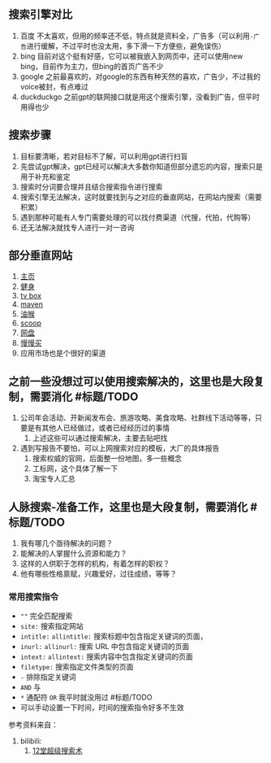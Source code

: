 ## 搜索引擎对比
1. 百度 不太喜欢，但用的频率还不低，特点就是资料全，广告多（可以利用`-广告`进行缓解，不过平时也没太用，多下滑一下方便些，避免误伤）
2. bing 目前对这个挺有好感，它可以被我嵌入到网页中，还可以使用new bing，目前作为主力，但bing的首页广告不少
3. google 之前最喜欢的，对google的东西有种天然的喜欢，广告少，不过我的voice被封，有点难过
4. duckduckgo 之前gpt的联网接口就是用这个搜索引擎，没看到广告，但平时用得也少

## 搜索步骤
1. 目标要清晰，若对目标不了解，可以利用gpt进行扫盲
2. 先尝试gpt解决，gpt已经可以解决大多数你知道但部分遗忘的内容，搜索只是用于补充和鉴定
3. 搜索时分词要合理并且结合搜索指令进行搜索
4. 搜索引擎无法解决，这时就要找到与之对应的垂直网站，在网站内搜索（需要积累）
5. 遇到那种可能有人专门需要处理的可以找付费渠道（代搜，代拍，代购等）
6. 还无法解决就找专人进行一对一咨询

## 部分垂直网站
1. [主页](http://175.178.88.119/)
2. [健身](https://musclewiki.cn/#)
3. [tv box](https://www.lige.fit/tvbox)
4. [maven](https://mvnrepository.com/)
5. [油猴](https://greasyfork.org/zh-CN/scripts?q=)
6. [scoop](https://rasa.github.io/scoop-directory/search)
7. [网盘](https://yiso.eu.org/)
8. [慢慢买](http://manmanbuy.com/)
9. 应用市场也是个很好的渠道

## 之前一些没想过可以使用搜索解决的，这里也是大段复制，需要消化 #标题/TODO
1. 公司年会活动、开新闻发布会、旅游攻略、美食攻略、社群线下活动等等，只要是有其他人已经做过，或者已经经历过的事情
   1. 上述这些可以通过搜索解决，主要去贴吧找
2. 遇到写报告不要怕，可以上网搜索对应的模板，大厂的具体报告
   1. 搜索权威的官网，后面整一份地图，多一些概念
   2. 工标网，这个具体了解一下
   3. 淘宝专人汇总

## 人脉搜索-准备工作，这里也是大段复制，需要消化 #标题/TODO
1. 我有哪几个亟待解决的问题？
2. 能解决的人掌握什么资源和能力？
3. 这样的人供职于怎样的机构，有着怎样的职权？
4. 他有哪些性格禀赋，兴趣爱好，过往成绩，等等？

### 常用搜索指令
* `""` 完全匹配搜索
* `site:` 搜索指定网站
* `intitle:` `allintitle:` 搜索标题中包含指定关键词的页面，
* `inurl:` `allinurl:` 搜索 URL 中包含指定关键词的页面
* `intext:` `allintext:` 搜索内容中包含指定关键词的页面
* `filetype:` 搜索指定文件类型的页面
* `-` 排除指定关键词
* `AND` 与
* `*` 通配符 `OR` 我平时就没用过 #标题/TODO
* 可以手动设置一下时间，时间的搜索指令好多不生效


参考资料来自：
1. bilibili:
    1. [12堂超级搜索术](https://www.bilibili.com/video/BV1VJ41197sy)